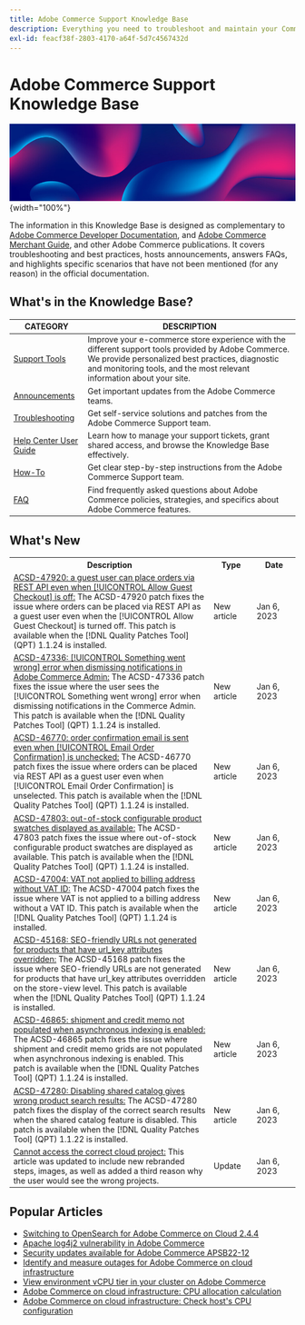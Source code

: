 ```yaml
---
title: Adobe Commerce Support Knowledge Base
description: Everything you need to troubleshoot and maintain your Commerce store.
exl-id: feacf38f-2803-4170-a64f-5d7c4567432d
---
```

# Adobe Commerce Support Knowledge Base

![Knowledge Base homepage](../help/assets/knowledge-base-home-page-cover.jpg){width="100%"}

The information in this Knowledge Base is designed as complementary to [Adobe Commerce Developer Documentation](https://developer.adobe.com/commerce/docs), and [Adobe Commerce Merchant Guide](https://experienceleague.adobe.com/docs/commerce-admin/user-guides/home.html), and other Adobe Commerce publications. It covers troubleshooting and best practices, hosts announcements, answers FAQs, and highlights specific scenarios that have not been mentioned (for any reason) in the official documentation.

## What's in the Knowledge Base?

| CATEGORY | DESCRIPTION | 
| --- | --- |
| [Support Tools](/help/support-tools/overview.md) | Improve your e-commerce store experience with the different support tools provided by Adobe Commerce. We provide personalized best practices, diagnostic and monitoring tools, and the most relevant information about your site. |
| [Announcements](/help/announcements/overview.md) | Get important updates from the Adobe Commerce teams. |
| [Troubleshooting](/help/troubleshooting/overview.md) | Get self-service solutions and patches from the Adobe Commerce Support team. |
| [Help Center User Guide](/help/help-center-guide/help-center/magento-help-center-user-guide.md) | Learn how to manage your support tickets, grant shared access, and browse the Knowledge Base effectively. |
| [How-To](/help/how-to/overview.md) | Get clear step-by-step instructions from the Adobe Commerce Support team. |
| [FAQ](/help/faq/overview.md) | Find frequently asked questions about Adobe Commerce policies, strategies, and specifics about Adobe Commerce features. | 

## What's New

<table style="width:100%">
  <tr>
    <th style="width:70%">Description</th>
    <th style="width:15%">Type</th>
    <th style="width:15%">Date</th>
  </tr>
<tr>
    <td>
    <a href = "https://experienceleague.adobe.com/docs/commerce-knowledge-base/kb/support-tools/patches/acsd-47920-guest-order-allow-guest-checkout-off.html">ACSD-47920: a guest user can place orders via REST API even when [!UICONTROL Allow Guest Checkout] is off:</a> The ACSD-47920 patch fixes the issue where orders can be placed via REST API as a guest user even when the [!UICONTROL Allow Guest Checkout] is turned off. This patch is available when the [!DNL Quality Patches Tool] (QPT) 1.1.24 is installed.
    </td>
    <td>New article</td>
    <td> Jan 6, 2023</td>
  </tr>

  <tr>
    <td>
    <a href = "https://experienceleague.adobe.com/docs/commerce-knowledge-base/kb/support-tools/patches/acsd-47336-something-went-wrong-error-when-dismissing-notifications-adobe-commerce-admin.html">ACSD-47336: [!UICONTROL Something went wrong] error when dismissing notifications in Adobe Commerce Admin:</a> The ACSD-47336 patch fixes the issue where the user sees the [!UICONTROL Something went wrong] error when dismissing notifications in the Commerce Admin. This patch is available when the [!DNL Quality Patches Tool] (QPT) 1.1.24 is installed.
    <td>New article</td>
    <td>Jan 6, 2023</td>
  </tr>

  <tr>
    <td>
    <a href = "https://experienceleague.adobe.com/docs/commerce-knowledge-base/kb/support-tools/patches/acsd-46770-an-order-confirmation-email-is-sent-even-when-the-email-order-confirmation-is-unchecked.html">ACSD-46770: order confirmation email is sent even when [!UICONTROL Email Order Confirmation] is unchecked:</a> The ACSD-46770 patch fixes the issue where orders can be placed via REST API as a guest user even when [!UICONTROL Email Order Confirmation] is unselected. This patch is available when the [!DNL Quality Patches Tool] (QPT) 1.1.24 is installed.
    </td>
    <td>New article</td>
    <td>Jan 6, 2023</td>
  </tr>

  <tr>
    <td>
    <a href="https://experienceleague.adobe.com/docs/commerce-knowledge-base/kb/support-tools/patches/acsd-47803-out-of-stock-configurable-product-swatches-displayed-as-available.html">ACSD-47803: out-of-stock configurable product swatches displayed as available:</a> The ACSD-47803 patch fixes the issue where out-of-stock configurable product swatches are displayed as available. This patch is available when the [!DNL Quality Patches Tool] (QPT) 1.1.24 is installed.
    </td>
    <td>New article</td>
    <td>Jan 6, 2023</td>
  </tr>

  <tr>
    <td>
    <a href="https://experienceleague.adobe.com/docs/commerce-knowledge-base/kb/support-tools/patches/acsd-47004-vat-not-applied-to-billing-address-without-vat-id.html?lang=en">ACSD-47004: VAT not applied to billing address without VAT ID:</a> The ACSD-47004 patch fixes the issue where VAT is not applied to a billing address without a VAT ID. This patch is available when the [!DNL Quality Patches Tool] (QPT) 1.1.24 is installed.
    </td>
    <td> New article </td>
    <td> Jan 6, 2023</td>
 </tr>

 <tr>
    <td>
    <a href="https://experienceleague.adobe.com/docs/commerce-knowledge-base/kb/support-tools/patches/acsd-45168-seo-friendly-urls-not-generated-for-products-that-have-url-key-attributes-overridden-on-store-view-level.html?lang=en">ACSD-45168: SEO-friendly URLs not generated for products that have url_key attributes overridden:</a> The ACSD-45168 patch fixes the issue where SEO-friendly URLs are not generated for products that have url_key attributes overridden on the store-view level. This patch is available when the [!DNL Quality Patches Tool] (QPT) 1.1.24 is installed.
    </td>
    <td>New article </td>
    <td>Jan 6, 2023 </td>
  </tr>

 <tr>
    <td>
    <a href="https://experienceleague.adobe.com/docs/commerce-knowledge-base/kb/support-tools/patches/acsd-46865-shipment-and-credit-memo-grid-not-populated-when-asynchronous-indexing-is-enabled.html?lang=en">ACSD-46865: shipment and credit memo not populated when asynchronous indexing is enabled:</a> The ACSD-46865 patch fixes the issue where shipment and credit memo grids are not populated when asynchronous indexing is enabled. This patch is available when the [!DNL Quality Patches Tool] (QPT) 1.1.24 is installed.
    </td>
    <td>New article </td>
    <td>Jan 6, 2023 </td>
  </tr>

  <tr>
    <td>
    <a href="https://experienceleague.adobe.com/docs/commerce-knowledge-base/kb/support-tools/patches/acsd-47280-disable-shared-catalog-gives-wrong-product-search-results.html">ACSD-47280: Disabling shared catalog gives wrong product search results:</a> The ACSD-47280 patch fixes the display of the correct search results when the shared catalog feature is disabled. This patch is available when the [!DNL Quality Patches Tool] (QPT) 1.1.22 is installed. 
    </td>
    <td>New article </td>
    <td>Jan 6, 2023 </td>
  </tr>

  <tr>
    <td>
    <a href="https://experienceleague.adobe.com/docs/commerce-knowledge-base/kb/troubleshooting/miscellaneous/cannot-access-the-correct-cloud-project.html?lang=en#cause">Cannot access the correct cloud project:</a> This article was updated to include new rebranded steps, images, as well as added a third reason why the user would see the wrong projects. 
    </td>
    <td>Update</td>
    <td>Jan 6, 2023 </td>
  </tr>
</table>

## Popular Articles

* [Switching to OpenSearch for Adobe Commerce on Cloud 2.4.4](/help/announcements/adobe-commerce-announcements/switching-to-opensearch-for-adobe-commerce-on-cloud-2.4.4.md)
* [Apache log4j2 vulnerability in Adobe Commerce](/help/announcements/adobe-commerce-announcements/apache-log4j2-adobe-commerce.md)
* [Security updates available for Adobe Commerce APSB22-12](/help/troubleshooting/known-issues-patches-attached/0-day-vulnerability-patch.md)
* [Identify and measure outages for Adobe Commerce on cloud infrastructure](/help/how-to/general/how-to-identify-outages.md)
* [View environment vCPU tier in your cluster on Adobe Commerce](/help/how-to/general/check-vcpu-using-observation-for-adobe-commerce.md)
* [Adobe Commerce on cloud infrastructure: CPU allocation calculation](/help/how-to/general/magento-commerce-cloud-cpu-allocation-calculation.md)
* [Adobe Commerce on cloud infrastructure: Check host's CPU configuration](/help/how-to/general/magento-commerce-cloud-check-hosts-cpu-configuration.md)
